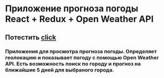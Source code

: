 # Приложение прогноза погоды React + Redux + Open Weather API

## Потестить <a href="https://inspiring-yalow-31e775.netlify.app/">click</a>

### Приложения для просмотра прогноза погоды. Определяет геолокацию и показывает погоду с помощью Open Weather API. Есть возможность поиск по городу и прогноз на ближайшие 5 дней для выбраного города.

